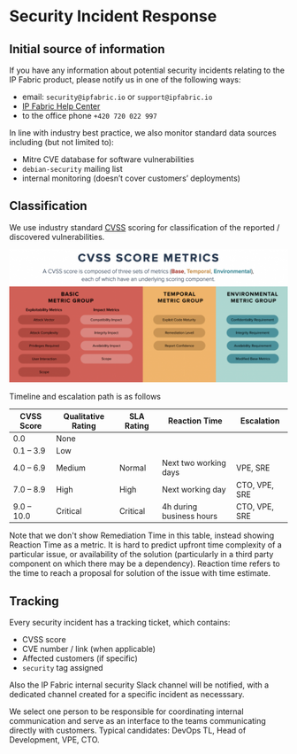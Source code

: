 # Security Incident Response

## Initial source of information

If you have any information about potential security incidents relating to the IP Fabric product, please notify us in one of the following ways:

- email: `security@ipfabric.io` or `support@ipfabric.io`
- [IP Fabric Help Center](https://support.ipfabric.io)
- to the office phone `+420 720 022 997`

In line with industry best practice, we also monitor standard data sources including (but not limited to):

- Mitre CVE database for software vulnerabilities
- `debian-security` mailing list
- internal monitoring (doesn’t cover customers’ deployments)

## Classification

We use industry standard [CVSS](https://en.wikipedia.org/wiki/Common_Vulnerability_Scoring_System) scoring for classification of the reported / discovered vulnerabilities.

![CVSS Score](cvss.png)

Timeline and escalation path is as follows

| CVSS Score | Qualitative Rating | SLA Rating | Reaction Time            | Escalation    |
| ---------- | ------------------ | ---------- | ------------------------ | ------------- |
| 0.0        | None               |
| 0.1 – 3.9  | Low                |
| 4.0 – 6.9  | Medium             | Normal     | Next two working days    | VPE, SRE      |
| 7.0 – 8.9  | High               | High       | Next working day         | CTO, VPE, SRE |
| 9.0 – 10.0 | Critical           | Critical   | 4h during business hours | CTO, VPE, SRE |

Note that we don't show Remediation Time in this table, instead showing Reaction Time as a metric. It is hard to predict upfront time complexity of a particular issue, or availability of the solution (particularly in a third party component on which there may be a dependency). Reaction time refers to the time to reach a proposal for solution of the issue with time estimate.

## Tracking

Every security incident has a tracking ticket, which contains:

- CVSS score
- CVE number / link (when applicable)
- Affected customers (if specific)
- `security` tag assigned

Also the IP Fabric internal security Slack channel will be notified, with a dedicated channel created for a specific incident as necesssary.

We select one person to be responsible for coordinating internal communication and serve as an
interface to the teams communicating directly with customers. Typical candidates: DevOps TL,
Head of Development, VPE, CTO.
